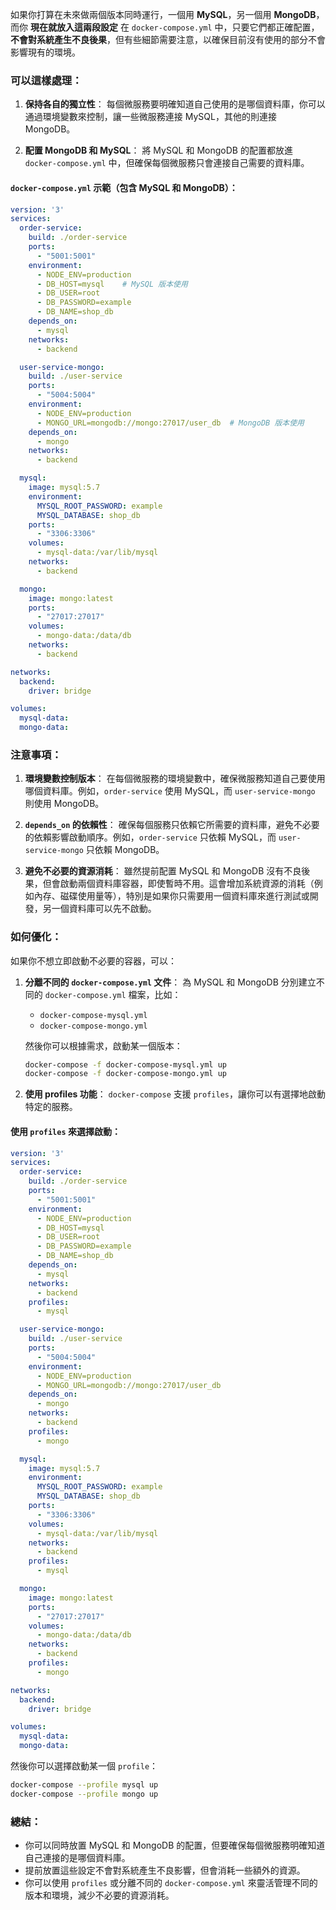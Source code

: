 如果你打算在未來做兩個版本同時運行，一個用 **MySQL**，另一個用 **MongoDB**，而你 **現在就放入這兩段設定** 在 `docker-compose.yml` 中，只要它們都正確配置，**不會對系統產生不良後果**，但有些細節需要注意，以確保目前沒有使用的部分不會影響現有的環境。

### 可以這樣處理：

1. **保持各自的獨立性**：
   每個微服務要明確知道自己使用的是哪個資料庫，你可以通過環境變數來控制，讓一些微服務連接 MySQL，其他的則連接 MongoDB。

2. **配置 MongoDB 和 MySQL**：
   將 MySQL 和 MongoDB 的配置都放進 `docker-compose.yml` 中，但確保每個微服務只會連接自己需要的資料庫。

#### `docker-compose.yml` 示範（包含 MySQL 和 MongoDB）：
```yaml
version: '3'
services:
  order-service:
    build: ./order-service
    ports:
      - "5001:5001"
    environment:
      - NODE_ENV=production
      - DB_HOST=mysql    # MySQL 版本使用
      - DB_USER=root
      - DB_PASSWORD=example
      - DB_NAME=shop_db
    depends_on:
      - mysql
    networks:
      - backend

  user-service-mongo:
    build: ./user-service
    ports:
      - "5004:5004"
    environment:
      - NODE_ENV=production
      - MONGO_URL=mongodb://mongo:27017/user_db  # MongoDB 版本使用
    depends_on:
      - mongo
    networks:
      - backend

  mysql:
    image: mysql:5.7
    environment:
      MYSQL_ROOT_PASSWORD: example
      MYSQL_DATABASE: shop_db
    ports:
      - "3306:3306"
    volumes:
      - mysql-data:/var/lib/mysql
    networks:
      - backend

  mongo:
    image: mongo:latest
    ports:
      - "27017:27017"
    volumes:
      - mongo-data:/data/db
    networks:
      - backend

networks:
  backend:
    driver: bridge

volumes:
  mysql-data:
  mongo-data:
```

### 注意事項：
1. **環境變數控制版本**：
   在每個微服務的環境變數中，確保微服務知道自己要使用哪個資料庫。例如，`order-service` 使用 MySQL，而 `user-service-mongo` 則使用 MongoDB。
   
2. **`depends_on` 的依賴性**：
   確保每個服務只依賴它所需要的資料庫，避免不必要的依賴影響啟動順序。例如，`order-service` 只依賴 MySQL，而 `user-service-mongo` 只依賴 MongoDB。

3. **避免不必要的資源消耗**：
   雖然提前配置 MySQL 和 MongoDB 沒有不良後果，但會啟動兩個資料庫容器，即使暫時不用。這會增加系統資源的消耗（例如內存、磁碟使用量等），特別是如果你只需要用一個資料庫來進行測試或開發，另一個資料庫可以先不啟動。

### 如何優化：
如果你不想立即啟動不必要的容器，可以：
1. **分離不同的 `docker-compose.yml` 文件**：
   為 MySQL 和 MongoDB 分別建立不同的 `docker-compose.yml` 檔案，比如：
   - `docker-compose-mysql.yml`
   - `docker-compose-mongo.yml`
   
   然後你可以根據需求，啟動某一個版本：
   ```bash
   docker-compose -f docker-compose-mysql.yml up
   docker-compose -f docker-compose-mongo.yml up
   ```

2. **使用 profiles 功能**：
   `docker-compose` 支援 `profiles`，讓你可以有選擇地啟動特定的服務。

#### 使用 `profiles` 來選擇啟動：
```yaml
version: '3'
services:
  order-service:
    build: ./order-service
    ports:
      - "5001:5001"
    environment:
      - NODE_ENV=production
      - DB_HOST=mysql
      - DB_USER=root
      - DB_PASSWORD=example
      - DB_NAME=shop_db
    depends_on:
      - mysql
    networks:
      - backend
    profiles:
      - mysql

  user-service-mongo:
    build: ./user-service
    ports:
      - "5004:5004"
    environment:
      - NODE_ENV=production
      - MONGO_URL=mongodb://mongo:27017/user_db
    depends_on:
      - mongo
    networks:
      - backend
    profiles:
      - mongo

  mysql:
    image: mysql:5.7
    environment:
      MYSQL_ROOT_PASSWORD: example
      MYSQL_DATABASE: shop_db
    ports:
      - "3306:3306"
    volumes:
      - mysql-data:/var/lib/mysql
    networks:
      - backend
    profiles:
      - mysql

  mongo:
    image: mongo:latest
    ports:
      - "27017:27017"
    volumes:
      - mongo-data:/data/db
    networks:
      - backend
    profiles:
      - mongo

networks:
  backend:
    driver: bridge

volumes:
  mysql-data:
  mongo-data:
```

然後你可以選擇啟動某一個 `profile`：
```bash
docker-compose --profile mysql up
docker-compose --profile mongo up
```

### 總結：
- 你可以同時放置 MySQL 和 MongoDB 的配置，但要確保每個微服務明確知道自己連接的是哪個資料庫。
- 提前放置這些設定不會對系統產生不良影響，但會消耗一些額外的資源。
- 你可以使用 `profiles` 或分離不同的 `docker-compose.yml` 來靈活管理不同的版本和環境，減少不必要的資源消耗。